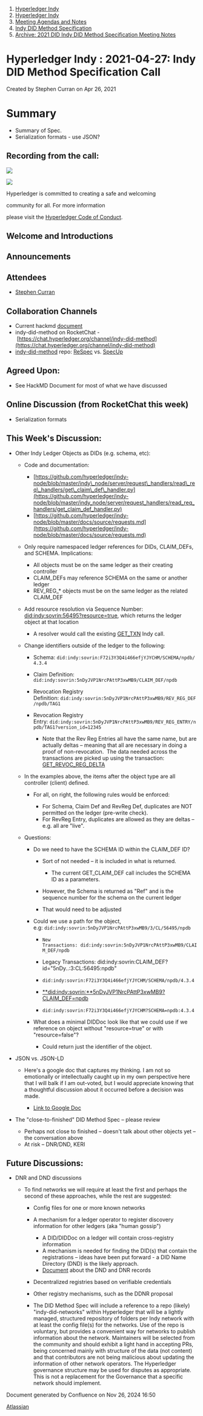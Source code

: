1. [Hyperledger Indy](index.html)
2. [Hyperledger Indy](Hyperledger-Indy_19464194.html)
3. [Meeting Agendas and Notes](Meeting-Agendas-and-Notes_19464715.html)
4. [Indy DID Method Specification](Indy-DID-Method-Specification_19465516.html)
5. [Archive: 2021 DID Indy DID Method Specification Meeting Notes](19465622.html)

# Hyperledger Indy : 2021-04-27: Indy DID Method Specification Call

Created by Stephen Curran on Apr 26, 2021

# Summary

- Summary of Spec.
- Serialization formats - use JSON?

## Recording from the call:

![](https://wiki.hyperledger.org/download/attachments/29034696/Antitrustnotice.png?version=1&modificationDate=1581695654000&api=v2)

![](https://wiki.hyperledger.org/download/attachments/2392771/welcome.png?version=2&modificationDate=1572450107000&api=v2)

Hyperledger is committed to creating a safe and welcoming

community for all. For more information

please visit the [Hyperledger Code of Conduct](https://lf-hyperledger.atlassian.net/wiki/spaces/HYP/pages/19595281/Hyperledger+Code+of+Conduct).

## Welcome and Introductions

## Announcements

## Attendees

- [Stephen Curran](https://lf-hyperledger.atlassian.net/wiki/people/557058:d676f135-ecd6-465b-b7eb-f87976bf4569?ref=confluence)

## Collaboration Channels

- Current hackmd [document](https://hackmd.io/@icZC4epNSnqBbYE0hJYseA/S1eUS2BQw)
- indy-did-method on RocketChat - [https://chat.hyperledger.org/channel/indy-did-method](https://chat.hyperledger.org/channel/indy-did-method)
- [indy-did-method](https://github.com/hyperledger/indy-did-method) repo: [ReSpec](https://github.com/transmute-industries/respec-github-pages) vs. [SpecUp](https://github.com/decentralized-identity/spec-up)

## Agreed Upon:

- See HackMD Document for most of what we have discussed

## Online Discussion (from RocketChat this week)

- Serialization formats

## This Week's Discussion:

- Other Indy Ledger Objects as DIDs (e.g. schema, etc):
  
  - Code and documentation:
    
    - [https://github.com/hyperledger/indy-node/blob/master/indy\_node/server/request\_handlers/read\_req\_handlers/get\_claim\_def\_handler.py](https://github.com/hyperledger/indy-node/blob/master/indy_node/server/request_handlers/read_req_handlers/get_claim_def_handler.py)
    - [https://github.com/hyperledger/indy-node/blob/master/docs/source/requests.md](https://github.com/hyperledger/indy-node/blob/master/docs/source/requests.md)
  - Only require namespaced ledger references for DIDs, CLAIM\_DEFs, and SCHEMA. Implications:
    
    - All objects must be on the same ledger as their creating controller
    - CLAIM\_DEFs may reference SCHEMA on the same or another ledger
    - REV\_REG\_* objects must be on the same ledger as the related CLAIM\_DEF
  - Add resource resolution via Sequence Number: [did:indy:sovrin:56495?resource=true](https://indyscan.io/tx/SOVRIN_MAINNET/domain/56495), which returns the ledger object at that location
    
    - A resolver would call the existing [GET\_TXN](https://github.com/hyperledger/indy-node/blob/master/docs/source/requests.md#get_txn) Indy call.
  - Change identifiers outside of the ledger to the following:
    
    - Schema: `did:indy:sovrin:F72i3Y3Q4i466efjYJYCHM/SCHEMA/npdb/4.3.4`
    - Claim Definition: `did:indy:sovrin:5nDyJVP1NrcPAttP3xwMB9/CLAIM_DEF/npdb`
    - Revocation Registry Definition: `did:indy:sovrin:5nDyJVP1NrcPAttP3xwMB9/REV_REG_DEF/npdb/TAG1`
    - Revocation Registry Entry: `did:indy:sovrin:5nDyJVP1NrcPAttP3xwMB9/REV_REG_ENTRY/npdb/TAG1?version_id=12345`
      
      - Note that the Rev Reg Entries all have the same name, but are actually deltas – meaning that all are necessary in doing a proof of non-revocation.  The data needed across the transactions are picked up using the transaction: [GET\_REVOC\_REG\_DELTA](https://github.com/hyperledger/indy-node/blob/master/docs/source/requests.md#get_revoc_reg_delta)
  - In the examples above, the items after the object type are all controller (client) defined.
    
    - For all, on right, the following rules would be enforced:
      
      - For Schema, Claim Def and RevReg Def, duplicates are NOT permitted on the ledger (pre-write check).
      - For RevReg Entry, duplicates are allowed as they are deltas – e.g. all are "live".
  - Questions:
    
    - Do we need to have the SCHEMA ID within the CLAIM\_DEF ID?
      
      - Sort of not needed – it is included in what is returned.
        
        - The current GET\_CLAIM\_DEF call includes the SCHEMA ID as a parameters.
      - However, the Schema is returned as "Ref" and is the sequence number for the schema on the current ledger
      - That would need to be adjusted
    - Could we use a path for the object, e.g: `did:indy:sovrin:5nDyJVP1NrcPAttP3xwMB9/3/CL/56495/npdb`
      
      - `New Transactions: did:indy:sovrin:5nDyJVP1NrcPAttP3xwMB9/CLAIM_DEF/npdb`
      - Legacy Transactions: did:indy:sovrin:CLAIM\_DEF?id="5nDy..:3:CL:56495:npdb"
        
      - `did:indy:sovrin:F72i3Y3Q4i466efjYJYCHM/SCHEMA/npdb/4.3.4`
      - [**did:indy:sovrin:**5nDyJVP1NrcPAttP3xwMB9?CLAIM\_DEF=npdb](https://indyscan.io/tx/SOVRIN_MAINNET/domain/56496)
      
      <!--THE END-->
      
      - `did:indy:sovrin:F72i3Y3Q4i466efjYJYCHM?SCHEMA=npdb:4.3.4`
    - What does a minimal DIDDoc look like that we could use if we reference on object without "resource=true" or with "resource=false"?
      
      - Could return just the identifier of the object.

<!--THE END-->

- JSON vs. JSON-LD
  
  - Here's a google doc that captures my thinking. I am not so emotionally or intellectually caught up in my own perspective here that I will balk if I am out-voted, but I would appreciate knowing that a thoughtful discussion about it occurred before a decision was made.
    
    - [Link to Google Doc](https://docs.google.com/document/d/1Zcc3IluY23-cycamUQrBQbWN3FHEWOV5bVUdZn6a2zQ/edit?usp=sharing)
- The "close-to-finished" DID Method Spec – please review
  
  - Perhaps not close to finished – doesn't talk about other objects yet – the conversation above
  - At risk – DNR/DND, KERI

## Future Discussions:

- DNR and DND discussions
  
  - To find networks we will require at least the first and perhaps the second of these approaches, while the rest are suggested:
    
    - Config files for one or more known networks
    - A mechanism for a ledger operator to register discovery information for other ledgers (aka "human gossip")
      
      - A DID/DIDDoc on a ledger will contain cross-registry information
      - A mechanism is needed for finding the DID(s) that contain the registrations – ideas have been put forward - a DID Name Directory (DND) is the likely approach.
      - [Document](https://docs.google.com/document/d/1qLCaUiPtFZVNVUkAcLOhkPDPFs-ealTQmmy4HvYYhXQ/edit?usp=sharing) about the DND and DNR records
    - Decentralized registries based on verifiable credentials
    - Other registry mechanisms, such as the DDNR proposal
    - The DID Method Spec will include a reference to a repo (likely) "indy-did-networks" within Hyperledger that will be a lightly managed, structured repository of folders per Indy network with at least the config file(s) for the networks. Use of the repo is voluntary, but provides a convenient way for networks to publish information about the network. Maintainers will be selected from the community and should exhibit a light hand in accepting PRs, being concerned mainly with structure of the data (not content) and that contributors are not being malicious about updating the information of other network operators. The Hyperledger governance structure may be used for disputes as appropriate. This is not a replacement for the Governance that a specific network should implement.

Document generated by Confluence on Nov 26, 2024 16:50

[Atlassian](http://www.atlassian.com/)
